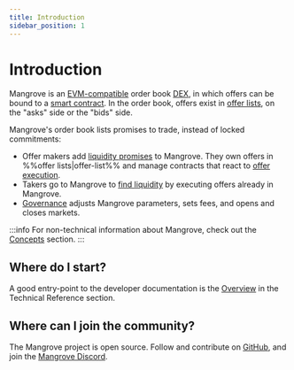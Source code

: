 ```yaml
---
title: Introduction
sidebar_position: 1
---
```


# Introduction

Mangrove is an [EVM-compatible](https://ethereum.org/en/developers/docs/scaling/sidechains/#evm-compatibility) order book [DEX](https://ethereum.org/en/defi/), in which offers can be bound to a [smart contract](https://ethereum.org/en/smart-contracts/). In the order book, offers exist in [offer lists](./technical-references/offer-list/README.md), on the "asks" side or the "bids" side.

Mangrove's order book lists promises to trade, instead of locked commitments:

* Offer makers add [liquidity promises](./background/offer-maker.md) to Mangrove. They own offers in %%offer lists|offer-list%%  and manage contracts that react to [offer execution](./technical-references/reactive-offer/executing-offers.md).
* Takers go to Mangrove to [find liquidity](./background/offer-maker.md) by executing offers already in Mangrove.
* [Governance](./technical-references/governance-parameters/README.md) adjusts Mangrove parameters, sets fees, and opens and closes markets.

:::info
For non-technical information about Mangrove, check out the [Concepts](/docs/general/high-level/concepts/smart-offers.md) section.
:::

## Where do I start?

A good entry-point to the developer documentation is the [Overview](./technical-references/overview.md) in the Technical Reference section.

## Where can I join the community?

The Mangrove project is open source. Follow and contribute on [GitHub](https://github.com/mangrovedao/), and join the [Mangrove Discord](https://discord.gg/rk9Qthz5YE).
